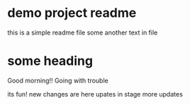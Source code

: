 # demo project readme
this is a simple readme file
some another text in file

# some heading
Good morning!!
Going with trouble

 its fun!
 new changes are here
 upates in stage
 more updates 